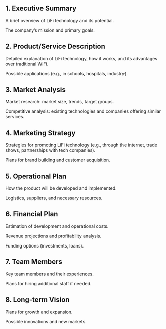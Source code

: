 ## 1. Executive Summary

A brief overview of LiFi technology and its potential.

The company’s mission and primary goals.

## 2. Product/Service Description

Detailed explanation of LiFi technology, how it works, and its advantages over traditional WiFi.

Possible applications (e.g., in schools, hospitals, industry).

## 3. Market Analysis

Market research: market size, trends, target groups.

Competitive analysis: existing technologies and companies offering similar services.

## 4. Marketing Strategy

Strategies for promoting LiFi technology (e.g., through the internet, trade shows, partnerships with tech companies).

Plans for brand building and customer acquisition.

## 5. Operational Plan

How the product will be developed and implemented.

Logistics, suppliers, and necessary resources.

## 6. Financial Plan

Estimation of development and operational costs.

Revenue projections and profitability analysis.

Funding options (investments, loans).

## 7. Team Members

Key team members and their experiences.

Plans for hiring additional staff if needed.

## 8. Long-term Vision

Plans for growth and expansion.

Possible innovations and new markets.
